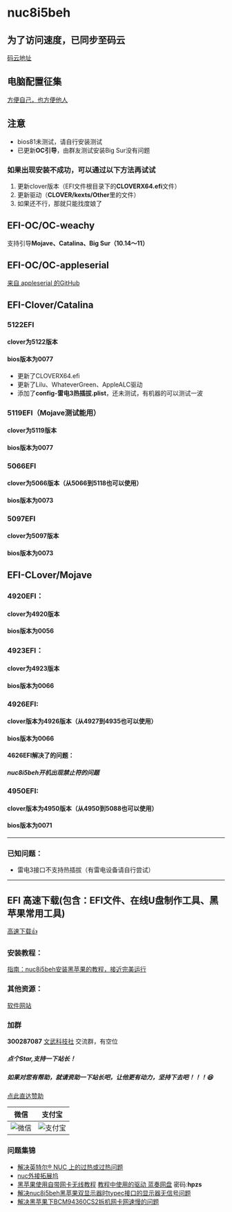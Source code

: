 # nuc8i5beh

## 为了访问速度，已同步至码云

[码云地址](https://gitee.com/wangdudyb/nuc8i5beh)

## 电脑配置征集

[方便自己，也方便他人](https://github.com/dongyubin/nuc8i5beh/discussions/14)

## 注意

- bios81未测试，请自行安装测试
- 已更新**OC引导**，由群友测试安装Big Sur没有问题

### 如果出现安装不成功，可以通过以下方法再试试

1. 更新clover版本（EFI文件根目录下的**CLOVERX64.efi**文件）
2. 更新驱动（**CLOVER/kexts/Other**里的文件）
3. 如果还不行，那就只能找度娘了

## EFI-OC/OC-weachy

 支持引导**Mojave、Catalina、Big Sur（10.14～11）**

## EFI-OC/OC-appleserial

[来自 appleserial 的GitHub](https://github.com/appleserial/NUC8I5BEH/)

## EFI-Clover/Catalina

### 5122EFI
#### clover为5122版本

#### bios版本为0077

- 更新了CLOVERX64.efi
- 更新了Lilu、WhateverGreen、AppleALC驱动
- 添加了**config-雷电3热插拔.plist**，还未测试，有机器的可以测试一波


### 5119EFI（Mojave测试能用）

#### clover为5119版本

#### bios版本为0077



### 5066EFI

#### clover为5066版本（从5066到5118也可以使用）

#### bios版本为0073



### 5097EFI

#### clover为5097版本

#### bios版本为0073



## EFI-CLover/Mojave

### 4920EFI：

#### clover为4920版本

#### bios版本为0056



### 4923EFI：

#### clover为4923版本

#### bios版本为0066



### 4926EFI:

#### clover版本为4926版本（从4927到4935也可以使用）

#### bios版本为0066

#### 4626EFI解决了的问题：

##### nuc8i5beh开机出现禁止符的问题



### 4950EFI:

#### clover版本为4950版本（从4950到5088也可以使用）

#### bios版本为0071

---

### 已知问题：

- 雷电3接口不支持热插拔（有雷电设备请自行尝试）

---

## EFI 高速下载(包含：EFI文件、在线U盘制作工具、黑苹果常用工具)

[高速下载👍](https://pan.wangdu.site/)

### 安装教程：

[指南：nuc8i5beh安装黑苹果的教程，接近完美运行](https://chengxuxiaohei.cn/mac-anzhuang.html)

### 其他资源：

[软件网站](https://www.wangdu.site/)


### 加群

**300287087**       <a target="_blank" href="//shang.qq.com/wpa/qunwpa?idkey=0fced924c58ee0997c8560a01bcf4bf34ea684952a90c2bf8094fc2b0903711a">文武科技社</a>   交流群，有空位

##### 点个Star,支持一下站长！

##### 如果对您有帮助，就请资助一下站长吧，让他更有动力，坚持下去吧！！！😆

[点此直达赞助](https://wangdudyb.gitee.io/blog/donate/)

|                            微信                            |                          支付宝                           |
| :--------------------------------------------------------: | :-------------------------------------------------------: |
| ![微信](https://youpaiyun.wangdu.site/wxgzh/wechatpay.png) | ![支付宝](https://youpaiyun.wangdu.site/wxgzh/alipay.jpg) |

### 问题集锦

- [解决英特尔® NUC 上的过热或过热问题](https://www.intel.cn/content/www/cn/zh/support/articles/000033327/intel-nuc.html)
- [nuc外接拓展坞](https://post.smzdm.com/p/adwlnw6n/)
- [黑苹果使用自带网卡无线教程](http://bbs.pcbeta.com/viewthread-1856465-1-1.html)           [教程中使用的驱动  蓝奏网盘](https://www.lanzoux.com/b0742pr4f)  密码:**hpzs**
- [解决nuc8i5beh黑苹果双显示器时typec接口的显示器无信号问题](https://www.c4dig.cn/page/1934.html)
- [解决黑苹果下BCM94360CS2拆机网卡网速慢的问题](http://www.purefish.cc/mac-bcm94360cs2-wifi.html)